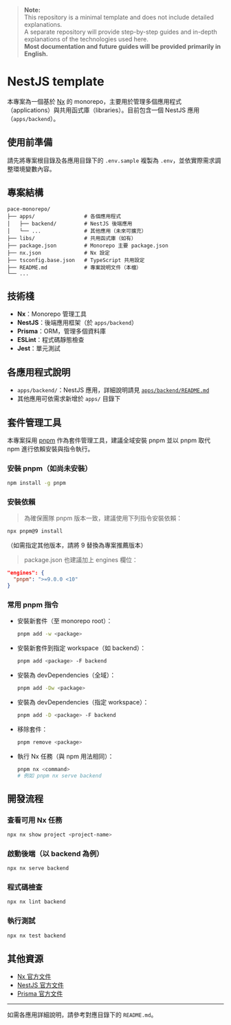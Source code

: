 > **Note:**  
> This repository is a minimal template and does not include detailed explanations.  
> A separate repository will provide step-by-step guides and in-depth explanations of the technologies used here.  
> **Most documentation and future guides will be provided primarily in English.**

# NestJS template

本專案為一個基於 [Nx](https://nx.dev/) 的 monorepo，主要用於管理多個應用程式（applications）與共用函式庫（libraries）。目前包含一個 NestJS 應用（`apps/backend`）。

## 使用前準備

請先將專案根目錄及各應用目錄下的 `.env.sample` 複製為 `.env`，並依實際需求調整環境變數內容。

## 專案結構

```
pace-monorepo/
├── apps/                # 各個應用程式
│   ├── backend/         # NestJS 後端應用
│   └── ...              # 其他應用（未來可擴充）
├── libs/                # 共用函式庫（如有）
├── package.json         # Monorepo 主要 package.json
├── nx.json              # Nx 設定
├── tsconfig.base.json   # TypeScript 共用設定
├── README.md            # 專案說明文件（本檔）
└── ...
```

## 技術棧
- **Nx**：Monorepo 管理工具
- **NestJS**：後端應用框架（於 `apps/backend`）
- **Prisma**：ORM，管理多個資料庫
- **ESLint**：程式碼靜態檢查
- **Jest**：單元測試

## 各應用程式說明
- `apps/backend/`：NestJS 應用，詳細說明請見 [`apps/backend/README.md`](./apps/backend/README.md)
- 其他應用可依需求新增於 `apps/` 目錄下

## 套件管理工具

本專案採用 [pnpm](https://pnpm.io/) 作為套件管理工具，建議全域安裝 pnpm 並以 pnpm 取代 npm 進行依賴安裝與指令執行。

### 安裝 pnpm（如尚未安裝）
```sh
npm install -g pnpm
```

### 安裝依賴
> 為確保團隊 pnpm 版本一致，建議使用下列指令安裝依賴：
```sh
npx pnpm@9 install
```
（如需指定其他版本，請將 9 替換為專案推薦版本）

> package.json 也建議加上 engines 欄位：
```json
"engines": {
  "pnpm": ">=9.0.0 <10"
}
```

### 常用 pnpm 指令
- 安裝新套件（至 monorepo root）：
  ```sh
  pnpm add -w <package>
  ```
- 安裝新套件到指定 workspace（如 backend）：
  ```sh
  pnpm add <package> -F backend
  ```
- 安裝為 devDependencies（全域）：
  ```sh
  pnpm add -Dw <package>
  ```
- 安裝為 devDependencies（指定 workspace）：
  ```sh
  pnpm add -D <package> -F backend
  ```
- 移除套件：
  ```sh
  pnpm remove <package>
  ```
- 執行 Nx 任務（與 npm 用法相同）：
  ```sh
  pnpm nx <command>
  # 例如 pnpm nx serve backend
  ```

## 開發流程

### 查看可用 Nx 任務
```sh
npx nx show project <project-name>
```

### 啟動後端（以 backend 為例）
```sh
npx nx serve backend
```

### 程式碼檢查
```sh
npx nx lint backend
```

### 執行測試
```sh
npx nx test backend
```

## 其他資源
- [Nx 官方文件](https://nx.dev/)
- [NestJS 官方文件](https://docs.nestjs.com/)
- [Prisma 官方文件](https://www.prisma.io/docs/)

---

如需各應用詳細說明，請參考對應目錄下的 `README.md`。

